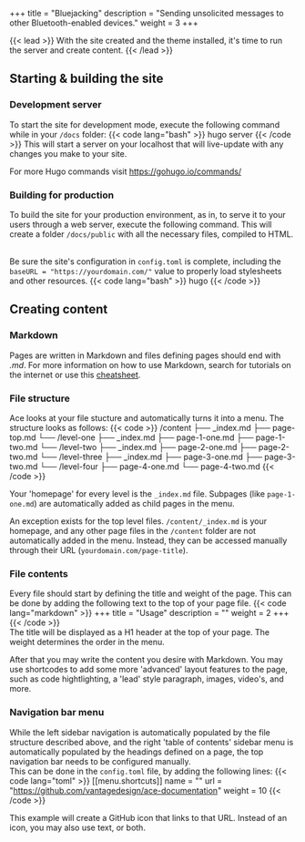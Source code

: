 +++
title = "Bluejacking"
description = "Sending unsolicited messages to other Bluetooth-enabled devices."
weight = 3
+++

{{< lead >}}
With the site created and the theme installed, it's time to run the server and create content.
{{< /lead >}}

## Starting & building the site
### Development server
To start the site for development mode, execute the following command while in your <code>/docs</code> folder:
{{< code lang="bash" >}}
hugo server
{{< /code >}}
This will start a server on your localhost that will live-update with any changes you make to your site.

For more Hugo commands visit <a href="https://gohugo.io/commands/" target="_blank">https://gohugo.io/commands/</a>

### Building for production
To build the site for your production environment, as in, to serve it to your users through a web server, execute the following command. This will create a folder <code>/docs/public</code> with all the necessary files, compiled to HTML.

<br>Be sure the site's configuration in <code>config.toml</code> is complete, including the <code>baseURL = "https:&#47;&#47;yourdomain.com/"</code> value to properly load stylesheets and other resources.
{{< code lang="bash" >}}
hugo
{{< /code >}}


## Creating content
### Markdown
Pages are written in Markdown and files defining pages should end with *.md*. For more information on how to use Markdown, search for tutorials on the internet or use this <a href="https://github.com/adam-p/markdown-here/wiki/Markdown-Cheatsheet" target="_blank">cheatsheet</a>.

### File structure
Ace looks at your file stucture and automatically turns it into a menu.
The structure looks as follows:
{{< code >}}
/content
├── _index.md
├── page-top.md
└── /level-one
    ├── _index.md
    ├── page-1-one.md
    ├── page-1-two.md
    └── /level-two
        ├── _index.md
        ├── page-2-one.md
        ├── page-2-two.md
        └── /level-three
            ├── _index.md
            ├── page-3-one.md
            ├── page-3-two.md
            └── /level-four
                ├── page-4-one.md
                └── page-4-two.md
{{< /code >}}   

Your 'homepage' for every level is the <code>_index.md</code> file. Subpages (like <code>page-1-one.md</code>) are automatically added as child pages in the menu.   
   
An exception exists for the top level files. <code>/content/_index.md</code> is your homepage, and any other page files in the <code>/content</code> folder are not automatically added in the menu. Instead, they can be accessed manually through their URL (<code>yourdomain.com/page-title</code>).

### File contents
Every file should start by defining the title and weight of the page. This can be done by adding the following text to the top of your page file.
{{< code lang="markdown" >}}
+++
title = "Usage"
description = ""
weight = 2
+++
{{< /code >}}   
The title will be displayed as a H1 header at the top of your page. The weight determines the order in the menu.   
   
After that you may write the content you desire with Markdown. You may use shortcodes to add some more 'advanced' layout features to the page, such as code hightlighting, a 'lead' style paragraph, images, video's, and more. 

### Navigation bar menu
While the left sidebar navigation is automatically populated by the file structure described above, and the right 'table of contents' sidebar menu is automatically populated by the headings defined on a page, the top navigation bar needs to be configured manually.
<br>
This can be done in the <code>config.toml</code> file, by adding the following lines:
{{< code lang="toml" >}}
[[menu.shortcuts]]
name = "<i class='fab fa-github'></i>"
url = "https://github.com/vantagedesign/ace-documentation"
weight = 10
{{< /code >}}

This example will create a GitHub icon that links to that URL. Instead of an icon, you may also use text, or both.